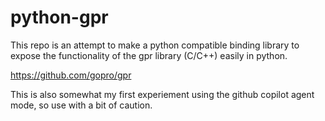 # python-gpr

This repo is an attempt to make a python compatible binding library to expose the functionality of the gpr library (C/C++) easily in python.

https://github.com/gopro/gpr

This is also somewhat my first experiement using the github copilot agent mode, so use with a bit of caution.
